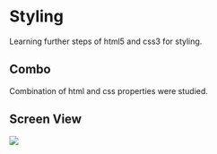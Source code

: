 <h1> Styling </h1>

Learning further steps of html5 and css3 for styling.

<h2> Combo </h2>

Combination of html and css properties were studied. 

<h2> Screen View </h2>

![](ekran.gif)

